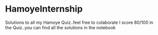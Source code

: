 # HamoyeInternship
Solutions to all my Hamoye Quiz..feel free to colaborate
I score 80/100 in the Quiz..you can find all the solutions in the notebook

